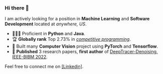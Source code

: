 ### Hi there 👋

I am actively looking for a position in **Machine Learning** and **Software Development** located at *anywhere, US*.

* 🧑🏻‍💻 Proficient in **Python** and **Java**.
* 🏆 **Globally rank** Top $2.73$% in [*competitive programming*](https://leetcode.com/EXBORN/).
* 🤖 Built many **Computer Vision** project using **PyTorch** and **Tensorflow**.
* 📖 **Published** 3 research papers, **first author** of [DeepTracer-Denoising, IEEE-BIBM 2022](https://ieeexplore.ieee.org/document/9994879).

Feel free to connect me on [[Linkedin]](https://www.linkedin.com/in/haowen-guan/).

